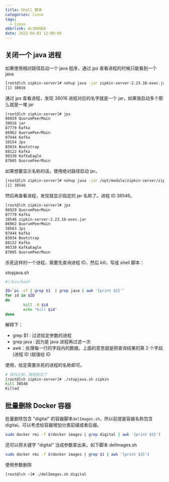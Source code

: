 ```yaml
---
title: Shell 脚本
categories: linux
tags:
  - linux
abbrlink: dc3000b8
date: 2022-04-01 12:00:00
---
```

## 关闭一个 java 进程

如果使用相对路径启动一个 java 程序，通过 jps 查看进程的时候只能看到一个 java

```bash
[root@lch zipkin-server]# nohup java -jar zipkin-server-2.23.16-exec.jar > log.file 2>&1 &
[1] 38016
```

通过 jps 查看进程，发现 38016 进程对应的名字就是一个 jar，如果我启动多个那么就是一堆 jar

```bash
[root@lch zipkin-server]# jps
86929 QuorumPeerMain
38016 jar
87779 Kafka
86962 QuorumPeerMain
87444 Kafka
38154 Jps
85034 Bootstrap
88122 Kafka
90330 KafkaEagle
87005 QuorumPeerMain
```

如果想要显示名称的话，使用绝对路径启动 jar。

```bash
[root@lch zipkin-server]# nohup java -jar /opt/module/zipkin-server/zipkin-server-2.23.16-exec.jar > log.file 2>&1 &
[1] 38546
```

然后再查看进程，发现就显示指定的 jar 名称了。进程 ID 38546。

```bash
[root@lch zipkin-server]# jps
86929 QuorumPeerMain
87779 Kafka
38546 zipkin-server-2.23.16-exec.jar
86962 QuorumPeerMain
38563 Jps
87444 Kafka
85034 Bootstrap
88122 Kafka
90330 KafkaEagle
87005 QuorumPeerMain
```

杀死这样的一个进程，需要先查询进程 ID，然后 kill，写成 shell 脚本：

stopjava.sh  

```bash
#!/bin/bash

ID=`ps -ef | grep $1  | grep java | awk '{print $2}'`
for id in $ID
do
        kill -9 $id
        echo "kill $id"
done
```

解释下：

- grep  $1 : 过滤给定参数的进程
- grep java : 因为是 java 进程再过滤一次
- awk：处理每一行的字段内的数据。上面的意思就是把查询结果的第 2 个字段(进程 ID )赋值给 ID

使用，给定需要杀死的进程的名称即可。

```bash
# 执行之前，授权别忘了
[root@lch zipkin-server]# ./stopjava.sh zipkin
kill 38546
Killed
```



## 批量删除 Docker 容器

批量删除包含 "digital" 的容器脚本`delImages.sh`，所以前提是容器名称包含 digital。可以考虑给容器增加分类前缀或者后缀。

```bash
sudo docker rmi -f $(docker images | grep digital | awk '{print $3}')
```

还可以把关键字 "digital" 当成参数拿出来，如下脚本 delImages.sh

```bash
sudo docker rmi -f $(docker images | grep $1 | awk '{print $3}')
```

使用参数删除

```bash
[root@lch ~]# ./delImages.sh digital
```



